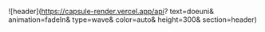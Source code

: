 ![header](https://capsule-render.vercel.app/api?
text=doeuni&
animation=fadeIn&
type=wave&
color=auto&
height=300&
section=header)